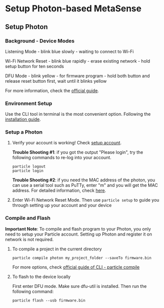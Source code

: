 # Setup Photon-based MetaSense

## Setup Photon

### Background - Device Modes

Listening Mode - blink blue slowly - waiting to connect to Wi-Fi

Wi-Fi Network Reset - blink blue rapidly - erase existing network - hold setup button for ten seconds

DFU Mode - blink yellow - for firmware program - hold both button and release reset button first, wait until it blinks yellow

For more information, check the [official guide](https://docs.particle.io/tutorials/device-os/led/photon/#standard-modes).

### Environment Setup

Use the CLI tool in terminal is the most convenient option. Following the [installation guide](https://docs.particle.io/tutorials/developer-tools/cli/).

### Setup a Photon

1. Verify your account is working! Check [setup account](https://login.particle.io/signup?app=setup&redirect=http://setup.particle.io).

   **Trouble Shooting #1**: if you got the output "Please login", try the following commands to re-log into your account.

   ```shell
   particle logout
   particle login
   ```

   **Trouble Shooting #2**: if you need the MAC address of the photon, you can use a serial tool such as PuTTy, enter "m" and you will get the MAC address. For detailed information, check [here](https://blog.jongallant.com/2015/08/particle-photon-mac-address/).

2. Enter Wi-Fi Network Reset Mode. Then use `particle setup` to guide you through setting up your account and your device

### Compile and Flash

**Important Note**: To compile and flash program to your Photon, you only need to setup your Particle account. Setting up Photon and register it on network is not required.

1. To compile a project in the current directory

   ```shell
   particle compile photon my_project_folder --saveTo firmware.bin
   ```

   For more options, check [official guide of CLI - particle compile](https://docs.particle.io/reference/developer-tools/cli/#particle-compile)

2. To flash to the device locally

   First enter DFU mode. Make sure dfu-util is installed. Then run the following command:

   ```shell
   particle flash --usb firmware.bin
   ```